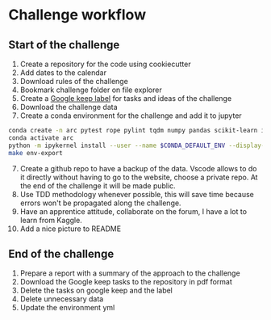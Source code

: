 # Challenge workflow

## Start of the challenge

1. Create a repository for the code using cookiecutter
2. Add dates to the calendar
2. Download rules of the challenge
3. Bookmark challenge folder on file explorer
4. Create a [Google keep label](https://keep.google.com/u/0/#label/ARC) for tasks and ideas of the challenge
5. Download the challenge data
6. Create a conda environment for the challenge and add it to jupyter

```bash
conda create -n arc pytest rope pylint tqdm numpy pandas scikit-learn ipython ipykernel coverage ipywidgets matplotlib python=3.10 -y
conda activate arc
python -m ipykernel install --user --name $CONDA_DEFAULT_ENV --display-name "Python ($CONDA_DEFAULT_ENV)"
make env-export
```

7. Create a github repo to have a backup of the data. Vscode allows to do it directly without having to go to the website, choose a private repo. At the end of the challenge it will be made public.
8. Use TDD methodology whenever possible, this will save time because errors
won't be propagated along the challenge.
9. Have an apprentice attitude, collaborate on the forum, I have a lot to learn
from Kaggle.
10. Add a nice picture to README

## End of the challenge

1. Prepare a report with a summary of the approach to the challenge
2. Download the Google keep tasks to the repository in pdf format
3. Delete the tasks on google keep and the label
4. Delete unnecessary data
5. Update the environment yml
